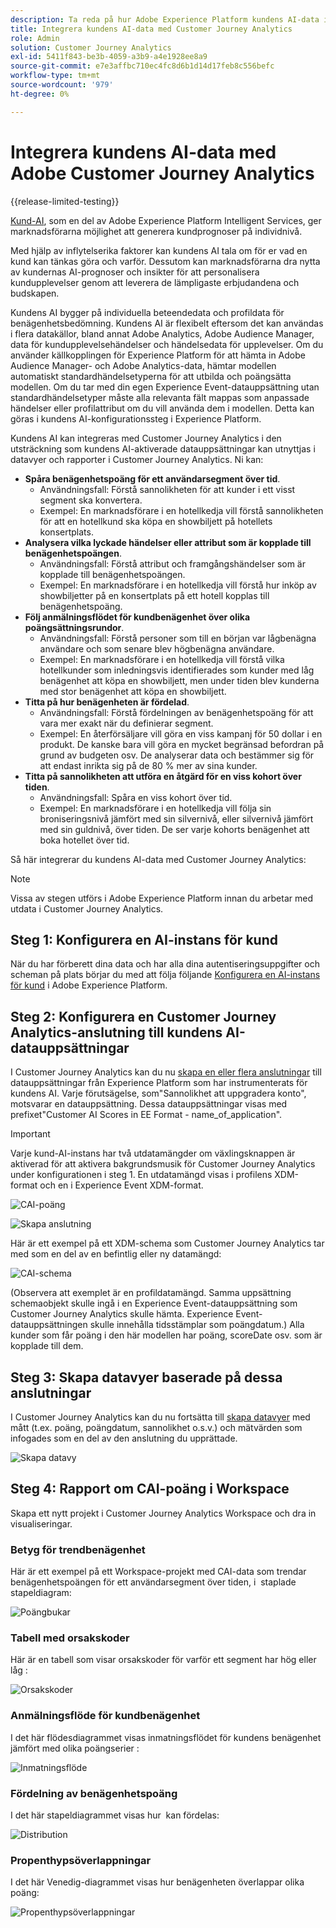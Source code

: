 ```yaml
---
description: Ta reda på hur Adobe Experience Platform kundens AI-data integreras med Workspace i Customer Journey Analytics.
title: Integrera kundens AI-data med Customer Journey Analytics
role: Admin
solution: Customer Journey Analytics
exl-id: 5411f843-be3b-4059-a3b9-a4e1928ee8a9
source-git-commit: e7e3affbc710ec4fc8d6b1d14d17feb8c556befc
workflow-type: tm+mt
source-wordcount: '979'
ht-degree: 0%

---
```


# Integrera kundens AI-data med Adobe Customer Journey Analytics

{{release-limited-testing}}

[Kund-AI](https://experienceleague.adobe.com/docs/experience-platform/intelligent-services/customer-ai/overview.html?lang=en), som en del av Adobe Experience Platform Intelligent Services, ger marknadsförarna möjlighet att generera kundprognoser på individnivå.

Med hjälp av inflytelserika faktorer kan kundens AI tala om för er vad en kund kan tänkas göra och varför. Dessutom kan marknadsförarna dra nytta av kundernas AI-prognoser och insikter för att personalisera kundupplevelser genom att leverera de lämpligaste erbjudandena och budskapen.

Kundens AI bygger på individuella beteendedata och profildata för benägenhetsbedömning. Kundens AI är flexibelt eftersom det kan användas i flera datakällor, bland annat Adobe Analytics, Adobe Audience Manager, data för kundupplevelsehändelser och händelsedata för upplevelser. Om du använder källkopplingen för Experience Platform för att hämta in Adobe Audience Manager- och Adobe Analytics-data, hämtar modellen automatiskt standardhändelsetyperna för att utbilda och poängsätta modellen. Om du tar med din egen Experience Event-datauppsättning utan standardhändelsetyper måste alla relevanta fält mappas som anpassade händelser eller profilattribut om du vill använda dem i modellen. Detta kan göras i kundens AI-konfigurationssteg i Experience Platform.

Kundens AI kan integreras med Customer Journey Analytics i den utsträckning som kundens AI-aktiverade datauppsättningar kan utnyttjas i datavyer och rapporter i Customer Journey Analytics. Ni kan:

* **Spåra benägenhetspoäng för ett användarsegment över tid**.
   * Användningsfall: Förstå sannolikheten för att kunder i ett visst segment ska konvertera.
   * Exempel: En marknadsförare i en hotellkedja vill förstå sannolikheten för att en hotellkund ska köpa en showbiljett på hotellets konsertplats.
* **Analysera vilka lyckade händelser eller attribut som är kopplade till benägenhetspoängen**.
   * Användningsfall: Förstå attribut och framgångshändelser som är kopplade till benägenhetspoängen.
   * Exempel: En marknadsförare i en hotellkedja vill förstå hur inköp av showbiljetter på en konsertplats på ett hotell kopplas till benägenhetspoäng.
* **Följ anmälningsflödet för kundbenägenhet över olika poängsättningsrundor**.
   * Användningsfall: Förstå personer som till en början var lågbenägna användare och som senare blev högbenägna användare.
   * Exempel: En marknadsförare i en hotellkedja vill förstå vilka hotellkunder som inledningsvis identifierades som kunder med låg benägenhet att köpa en showbiljett, men under tiden blev kunderna med stor benägenhet att köpa en showbiljett.
* **Titta på hur benägenheten är fördelad**.
   * Användningsfall: Förstå fördelningen av benägenhetspoäng för att vara mer exakt när du definierar segment.
   * Exempel: En återförsäljare vill göra en viss kampanj för 50 dollar i en produkt. De kanske bara vill göra en mycket begränsad befordran på grund av budgeten osv. De analyserar data och bestämmer sig för att endast inrikta sig på de 80 % mer av sina kunder.
* **Titta på sannolikheten att utföra en åtgärd för en viss kohort över tiden**.
   * Användningsfall: Spåra en viss kohort över tid.
   * Exempel: En marknadsförare i en hotellkedja vill följa sin broniseringsnivå jämfört med sin silvernivå, eller silvernivå jämfört med sin guldnivå, över tiden. De ser varje kohorts benägenhet att boka hotellet över tid.

Så här integrerar du kundens AI-data med Customer Journey Analytics:

>[!NOTE]
>
>Vissa av stegen utförs i Adobe Experience Platform innan du arbetar med utdata i Customer Journey Analytics.


## Steg 1: Konfigurera en AI-instans för kund

När du har förberett dina data och har alla dina autentiseringsuppgifter och scheman på plats börjar du med att följa följande [Konfigurera en AI-instans för kund](https://experienceleague.adobe.com/docs/experience-platform/intelligent-services/customer-ai/user-guide/configure.html?lang=en) i Adobe Experience Platform.

## Steg 2: Konfigurera en Customer Journey Analytics-anslutning till kundens AI-datauppsättningar

I Customer Journey Analytics kan du nu [skapa en eller flera anslutningar](/help/connections/create-connection.md) till datauppsättningar från Experience Platform som har instrumenterats för kundens AI. Varje förutsägelse, som&quot;Sannolikhet att uppgradera konto&quot;, motsvarar en datauppsättning. Dessa datauppsättningar visas med prefixet&quot;Customer AI Scores in EE Format - name_of_application&quot;.

>[!IMPORTANT]
>
>Varje kund-AI-instans har två utdatamängder om växlingsknappen är aktiverad för att aktivera bakgrundsmusik för Customer Journey Analytics under konfigurationen i steg 1. En utdatamängd visas i profilens XDM-format och en i Experience Event XDM-format.

![CAI-poäng](assets/cai-scores.png)

![Skapa anslutning](assets/create-conn.png)

Här är ett exempel på ett XDM-schema som Customer Journey Analytics tar med som en del av en befintlig eller ny datamängd:

![CAI-schema](assets/cai-schema.png)

(Observera att exemplet är en profildatamängd. Samma uppsättning schemaobjekt skulle ingå i en Experience Event-datauppsättning som Customer Journey Analytics skulle hämta. Experience Event-datauppsättningen skulle innehålla tidsstämplar som poängdatum.) Alla kunder som får poäng i den här modellen har poäng, scoreDate osv. som är kopplade till dem.

## Steg 3: Skapa datavyer baserade på dessa anslutningar

I Customer Journey Analytics kan du nu fortsätta till [skapa datavyer](/help/data-views/create-dataview.md) med mått (t.ex. poäng, poängdatum, sannolikhet o.s.v.) och mätvärden som infogades som en del av den anslutning du upprättade.

![Skapa datavy](assets/create-dataview.png)

## Steg 4: Rapport om CAI-poäng i Workspace

Skapa ett nytt projekt i Customer Journey Analytics Workspace och dra in visualiseringar.

### Betyg för trendbenägenhet

Här är ett exempel på ett Workspace-projekt med CAI-data som trendar benägenhetspoängen för ett användarsegment över tiden, i &#x200B; staplade stapeldiagram:

![Poängbukar](assets/workspace-scores.png)

### Tabell med orsakskoder

Här är en tabell som visar orsakskoder för varför ett segment har hög eller låg &#x200B;:

![Orsakskoder](assets/reason-codes.png)

### Anmälningsflöde för kundbenägenhet

I det här flödesdiagrammet visas inmatningsflödet för kundens benägenhet jämfört med olika poängserier &#x200B;:

![Inmatningsflöde](assets/flow.png)

### Fördelning av benägenhetspoäng

I det här stapeldiagrammet visas hur &#x200B; kan fördelas:

![Distribution](assets/distribution.png)

### Propenthypsöverlappningar

I det här Venedig-diagrammet visas hur benägenheten överlappar olika poäng:

![Propenthypsöverlappningar](assets/venn.png)
